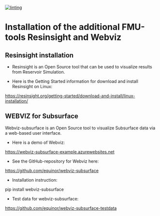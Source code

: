 [![linting](https://github.com/equinor/fmu-drogon/actions/workflows/lint.yml/badge.svg)](https://github.com/equinor/fmu-drogon/actions/workflows/lint.yml)

# Installation of the additional FMU-tools Resinsight and Webviz




## Resinsight installation

- Resinsight is an Open Source tool that can be used to visualize results from Reservoir Simulation.

- Here is the Getting Started information for download and install Resinsight on Linux:

https://resinsight.org/getting-started/download-and-install/linux-installation/


##  WEBVIZ for Subsurface

Webviz-subsurface is an Open Source tool to visualize Subsurface data via a web-based user interface.

- Here is a demo of Webviz:

https://webviz-subsurface-example.azurewebsites.net

- See the GitHub-repository for Webviz here:

https://github.com/equinor/webviz-subsurface

- Installation instruction:

pip install webviz-subsurface

- Test data for webviz-subsurface:

https://github.com/equinor/webviz-subsurface-testdata